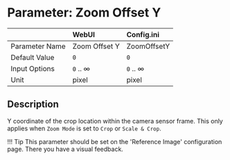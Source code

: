 # Parameter: Zoom Offset Y

|                   | WebUI               | Config.ini
|:---               |:---                 |:----
| Parameter Name    | Zoom Offset Y       | ZoomOffsetY
| Default Value     | `0`                 | `0`
| Input Options     | `0` .. &infin;      | `0` .. &infin;
| Unit              | pixel               | pixel


## Description

Y coordinate of the crop location within the camera sensor frame. 
This only applies when `Zoom Mode` is set to `Crop` or `Scale & Crop`.


!!! Tip
    This parameter should be set on the 'Reference Image' configuration page. 
    There you have a visual feedback.
